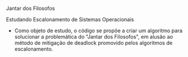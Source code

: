 Jantar dos Filosofos

Estudando Escalonamento de Sistemas Operacionais

- Como objeto de estudo, o código se propõe a criar um algoritmo para solucionar a problemática do "Jantar dos Filosofos", em alusão ao método de mitigação de deadlock promovido pelos algoritmos de escalonamento.
